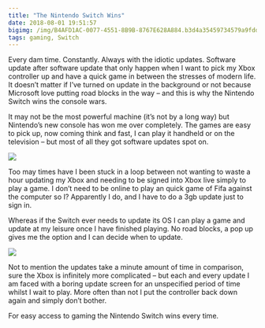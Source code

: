 ```yaml
---
title: "The Nintendo Switch Wins"
date: 2018-08-01 19:51:57
bigimg: /img/B4AFD1AC-0077-4551-8B9B-8767E628A884.b3d4a35459734579a9fdd03ad8e8fbcc.jpeg
tags: gaming, Switch
---
```

Every dam time. Constantly. Always with the idiotic updates. Software update after software update that only happen when I want to pick my Xbox controller up and have a quick game in between the stresses of modern life. It doesn&#8217;t matter if I&#8217;ve turned on update in the background or not because Microsoft love putting road blocks in the way &#8211; and this is why the Nintendo Switch wins the console wars.

It may not be the most powerful machine (it&#8217;s not by a long way) but Nintendo’s new console has won me over completely. The games are easy to pick up, now coming think and fast, I can play it handheld or on the television &#8211; but most of all they got software updates spot on.

![](https://gr36.com/img/E871F799-E312-459A-9A9B-449557556792.jpeg)

Too may times have I been stuck in a loop between not wanting to waste a hour updating my Xbox and needing to be signed into Xbox live simply to play a game. I don’t need to be online to play an quick game of Fifa against the computer so I? Apparently I do, and I have to do a 3gb update just to sign in.

Whereas if the Switch ever needs to update its OS I can play a game and update at my leisure once I have finished playing. No road blocks, a pop up gives me the option and I can decide when to update.

![](https://gr36.com/img/9A799270-687E-4E78-BADE-0063A37C02A4.jpeg)

Not to mention the updates take a minute amount of time in comparison, sure the Xbox is infinitely more complicated &#8211; but each and every update I am faced with a boring update screen for an unspecified period of time whilst I wait to play. More often than not I put the controller back down again and simply don’t bother.

For easy access to gaming the Nintendo Switch wins every time.
